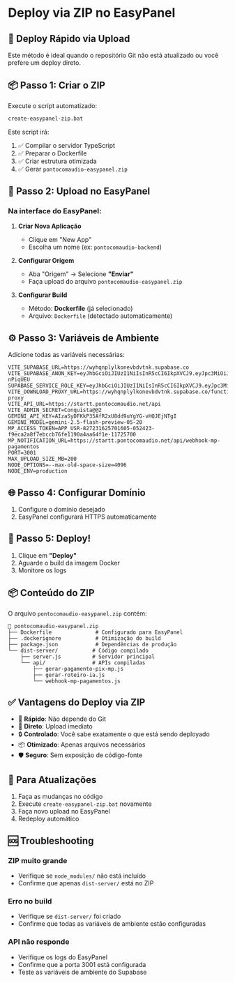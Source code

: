 # Deploy via ZIP no EasyPanel

## 🎯 Deploy Rápido via Upload

Este método é ideal quando o repositório Git não está atualizado ou você prefere um deploy direto.

## 📦 Passo 1: Criar o ZIP

Execute o script automatizado:
```bash
create-easypanel-zip.bat
```

Este script irá:
1. ✅ Compilar o servidor TypeScript
2. ✅ Preparar o Dockerfile
3. ✅ Criar estrutura otimizada
4. ✅ Gerar `pontocomaudio-easypanel.zip`

## 🚀 Passo 2: Upload no EasyPanel

### Na interface do EasyPanel:

1. **Criar Nova Aplicação**
   - Clique em "New App"
   - Escolha um nome (ex: `pontocomaudio-backend`)

2. **Configurar Origem**
   - Aba "Origem" → Selecione **"Enviar"**
   - Faça upload do arquivo `pontocomaudio-easypanel.zip`

3. **Configurar Build**
   - Método: **Dockerfile** (já selecionado)
   - Arquivo: `Dockerfile` (detectado automaticamente)

## ⚙️ Passo 3: Variáveis de Ambiente

Adicione todas as variáveis necessárias:

```env
VITE_SUPABASE_URL=https://wyhqnplylkonevbdvtnk.supabase.co
VITE_SUPABASE_ANON_KEY=eyJhbGciOiJIUzI1NiIsInR5cCI6IkpXVCJ9.eyJpc3MiOiJzdXBhYmFzZSIsInJlZiI6Ind5aHFucGx5bGtvbmV2YmR2dG5rIiwicm9sZSI6ImFub24iLCJpYXQiOjE3NDcwODc4OTUsImV4cCI6MjA2MjY2Mzg5NX0.NKJgyjqWmtZcEmP05G2wFGElsTlZXdhjL2b-nPiqUEU
SUPABASE_SERVICE_ROLE_KEY=eyJhbGciOiJIUzI1NiIsInR5cCI6IkpXVCJ9.eyJpc3MiOiJzdXBhYmFzZSIsInJlZiI6Ind5aHFucGx5bGtvbmV2YmR2dG5rIiwicm9sZSI6InNlcnZpY2Vfcm9sZSIsImlhdCI6MTc0NzA4Nzg5NSwiZXhwIjoyMDYyNjYzODk1fQ.8fjCst6v96NoaSPfpllxunqKd4IBMN3NdaroieDWFoE
VITE_DOWNLOAD_PROXY_URL=https://wyhqnplylkonevbdvtnk.supabase.co/functions/v1/download-proxy
VITE_API_URL=https://startt.pontocomaudio.net/api
VITE_ADMIN_SECRET=Conquista@@2
GEMINI_API_KEY=AIzaSyDFKkP35AfR2xU8dd9uYgYG-vHQJEjNTgI
GEMINI_MODEL=gemini-2.5-flash-preview-05-20
MP_ACCESS_TOKEN=APP_USR-827231625701605-052423-f9eca2a8f7ebccb76fe1190a4aa64f1e-11725700
MP_NOTIFICATION_URL=https://startt.pontocomaudio.net/api/webhook-mp-pagamentos
PORT=3001
MAX_UPLOAD_SIZE_MB=200
NODE_OPTIONS=--max-old-space-size=4096
NODE_ENV=production
```

## 🌐 Passo 4: Configurar Domínio

1. Configure o domínio desejado
2. EasyPanel configurará HTTPS automaticamente

## 🚀 Passo 5: Deploy!

1. Clique em **"Deploy"**
2. Aguarde o build da imagem Docker
3. Monitore os logs

## 📦 Conteúdo do ZIP

O arquivo `pontocomaudio-easypanel.zip` contém:

```
📁 pontocomaudio-easypanel.zip
├── Dockerfile              # Configurado para EasyPanel
├── .dockerignore           # Otimização do build
├── package.json            # Dependências de produção
└── dist-server/           # Código compilado
    ├── server.js          # Servidor principal
    └── api/               # APIs compiladas
        ├── gerar-pagamento-pix-mp.js
        ├── gerar-roteiro-ia.js
        └── webhook-mp-pagamentos.js
```

## ✅ Vantagens do Deploy via ZIP

- 🚀 **Rápido**: Não depende do Git
- 🎯 **Direto**: Upload imediato
- 🔒 **Controlado**: Você sabe exatamente o que está sendo deployado
- 📦 **Otimizado**: Apenas arquivos necessários
- 🛡️ **Seguro**: Sem exposição de código-fonte

## 🔄 Para Atualizações

1. Faça as mudanças no código
2. Execute `create-easypanel-zip.bat` novamente
3. Faça novo upload no EasyPanel
4. Redeploy automático

## 🆘 Troubleshooting

### ZIP muito grande
- Verifique se `node_modules/` não está incluído
- Confirme que apenas `dist-server/` está no ZIP

### Erro no build
- Verifique se `dist-server/` foi criado
- Confirme que todas as variáveis de ambiente estão configuradas

### API não responde
- Verifique os logs do EasyPanel
- Confirme que a porta 3001 está configurada
- Teste as variáveis de ambiente do Supabase 